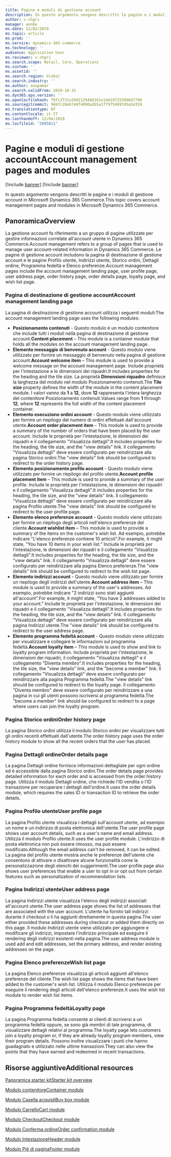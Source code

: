 ```yaml
---
title: Pagine e moduli di gestione account
description: In questo argomento vengono descritti le pagine e i moduli di gestione account in Microsoft Dynamics 365 Commerce.
author: v-chgri
manager: annbe
ms.date: 12/02/2019
ms.topic: article
ms.prod: ''
ms.service: dynamics-365-commerce
ms.technology: ''
audience: Application User
ms.reviewer: v-chgri
ms.search.scope: Retail, Core, Operations
ms.custom: ''
ms.assetid: ''
ms.search.region: Global
ms.search.industry: ''
ms.author: anupamar
ms.search.validFrom: 2019-10-31
ms.dyn365.ops.version: ''
ms.openlocfilehash: f9fc3731cd9d21294b0161e1d419f255096d7790
ms.sourcegitcommit: 96bfc20eb748f4090a2b5e1ff9f54997d5a5d359
ms.translationtype: HT
ms.contentlocale: it-IT
ms.lasthandoff: 12/04/2019
ms.locfileid: "2885811"
---
```

# <a name="account-management-pages-and-modules"></a><span data-ttu-id="95f2a-103">Pagine e moduli di gestione account</span><span class="sxs-lookup"><span data-stu-id="95f2a-103">Account management pages and modules</span></span>

[!include [banner](includes/preview-banner.md)]
[!include [banner](includes/banner.md)]

<span data-ttu-id="95f2a-104">In questo argomento vengono descritti le pagine e i moduli di gestione account in Microsoft Dynamics 365 Commerce.</span><span class="sxs-lookup"><span data-stu-id="95f2a-104">This topic covers account management pages and modules in Microsoft Dynamics 365 Commerce.</span></span>

## <a name="overview"></a><span data-ttu-id="95f2a-105">Panoramica</span><span class="sxs-lookup"><span data-stu-id="95f2a-105">Overview</span></span>

<span data-ttu-id="95f2a-106">La gestione account fa riferimento a un gruppo di pagine utilizzate per gestire informazioni correlate all'account utente in Dynamics 365 Commerce.</span><span class="sxs-lookup"><span data-stu-id="95f2a-106">Account management refers to a group of pages that is used to manage user account–related information in Dynamics 365 Commerce.</span></span> <span data-ttu-id="95f2a-107">Le pagine di gestione account includono la pagina di destinazione di gestione account e le pagine Profilo utente, Indirizzi utente, Storico ordini, Dettagli ordine, Programma fedeltà e Elenco preferenze.</span><span class="sxs-lookup"><span data-stu-id="95f2a-107">Account management pages include the account management landing page, user profile page, user address page, order history page, order details page, loyalty page, and wish list page.</span></span>

### <a name="account-management-landing-page"></a><span data-ttu-id="95f2a-108">Pagina di destinazione di gestione account</span><span class="sxs-lookup"><span data-stu-id="95f2a-108">Account management landing page</span></span>

<span data-ttu-id="95f2a-109">La pagina di destinazione di gestione account utilizza i seguenti moduli:</span><span class="sxs-lookup"><span data-stu-id="95f2a-109">The account management landing page uses the following modules:</span></span>

- <span data-ttu-id="95f2a-110">**Posizionamento contenuti** - Questo modulo è un modulo contenitore che include tutti i moduli nella pagina di destinazione di gestione account.</span><span class="sxs-lookup"><span data-stu-id="95f2a-110">**Content placement** – This module is a container module that holds all the modules on the account management landing page.</span></span>
- <span data-ttu-id="95f2a-111">**Elemento messaggio di benvenuto account** - Questo modulo viene utilizzato per fornire un messaggio di benvenuto nella pagina di gestione account.</span><span class="sxs-lookup"><span data-stu-id="95f2a-111">**Account welcome item** – This module is used to provide a welcome message on the account management page.</span></span> <span data-ttu-id="95f2a-112">Include proprietà per l'intestazione e le dimensioni dei riquadri.</span><span class="sxs-lookup"><span data-stu-id="95f2a-112">It includes properties for the heading and the tile size.</span></span> <span data-ttu-id="95f2a-113">La proprietà **Dimensioni riquadro** definisce la larghezza del modulo nel modulo Posizionamento contenuti.</span><span class="sxs-lookup"><span data-stu-id="95f2a-113">The **Tile size** property defines the width of the module in the content placement module.</span></span> <span data-ttu-id="95f2a-114">I valori vanno da **1** a **12**, dove **12** rappresenta l'intera larghezza del contenitore Posizionamento contenuti.</span><span class="sxs-lookup"><span data-stu-id="95f2a-114">Values range from **1** through **12**, where **12** represents the full width of the content placement container.</span></span>
- <span data-ttu-id="95f2a-115">**Elemento esecuzione ordini account** - Questo modulo viene utilizzato per fornire un riepilogo del numero di ordini effettuati dall'account utente.</span><span class="sxs-lookup"><span data-stu-id="95f2a-115">**Account order placement item** – This module is used to provide a summary of the number of orders that have been placed by the user account.</span></span> <span data-ttu-id="95f2a-116">Include le proprietà per l'intestazione, le dimensioni dei riquadri e il collegamento "Visualizza dettagli".</span><span class="sxs-lookup"><span data-stu-id="95f2a-116">It includes properties for the heading, the tile size, and the "view details" link.</span></span> <span data-ttu-id="95f2a-117">Il collegamento "Visualizza dettagli" deve essere configurato per reindirizzare alla pagina Storico ordini.</span><span class="sxs-lookup"><span data-stu-id="95f2a-117">The "view details" link should be configured to redirect to the order history page.</span></span>
- <span data-ttu-id="95f2a-118">**Elemento posizionamento profilo account** - Questo modulo viene utilizzato per fornire un riepilogo del profilo utente.</span><span class="sxs-lookup"><span data-stu-id="95f2a-118">**Account profile placement item** – This module is used to provide a summary of the user profile.</span></span> <span data-ttu-id="95f2a-119">Include le proprietà per l'intestazione, le dimensioni dei riquadri e il collegamento "Visualizza dettagli".</span><span class="sxs-lookup"><span data-stu-id="95f2a-119">It includes properties for the heading, the tile size, and the "view details" link.</span></span> <span data-ttu-id="95f2a-120">Il collegamento "Visualizza dettagli" deve essere configurato per reindirizzare alla pagina Profilo utente.</span><span class="sxs-lookup"><span data-stu-id="95f2a-120">The "view details" link should be configured to redirect to the user profile page.</span></span>
- <span data-ttu-id="95f2a-121">**Elemento elenco preferenze account** - Questo modulo viene utilizzato per fornire un riepilogo degli articoli nell'elenco preferenze del cliente.</span><span class="sxs-lookup"><span data-stu-id="95f2a-121">**Account wishlist item** – This module is used to provide a summary of the items on the customer's wish list.</span></span> <span data-ttu-id="95f2a-122">Ad esempio, potrebbe indicare "L'elenco preferenze contiene 10 articoli".</span><span class="sxs-lookup"><span data-stu-id="95f2a-122">For example, it might state, "You have 10 items in your wish list."</span></span> <span data-ttu-id="95f2a-123">Include le proprietà per l'intestazione, le dimensioni dei riquadri e il collegamento "Visualizza dettagli".</span><span class="sxs-lookup"><span data-stu-id="95f2a-123">It includes properties for the heading, the tile size, and the "view details" link.</span></span> <span data-ttu-id="95f2a-124">Il collegamento "Visualizza dettagli" deve essere configurato per reindirizzare alla pagina Elenco preferenze.</span><span class="sxs-lookup"><span data-stu-id="95f2a-124">The "view details" link should be configured to redirect to the wish list page.</span></span>
- <span data-ttu-id="95f2a-125">**Elemento indirizzi account** - Questo modulo viene utilizzato per fornire un riepilogo degli indirizzi dell'utente.</span><span class="sxs-lookup"><span data-stu-id="95f2a-125">**Account address item** – This module is used to provide a summary of the user's addresses.</span></span> <span data-ttu-id="95f2a-126">Ad esempio, potrebbe indicare "2 indirizzi sono stati aggiunti all'account".</span><span class="sxs-lookup"><span data-stu-id="95f2a-126">For example, it might state, "You have 2 addresses added to your account."</span></span> <span data-ttu-id="95f2a-127">Include le proprietà per l'intestazione, le dimensioni dei riquadri e il collegamento "Visualizza dettagli".</span><span class="sxs-lookup"><span data-stu-id="95f2a-127">It includes properties for the heading, the tile size, and the "view details" link.</span></span> <span data-ttu-id="95f2a-128">Il collegamento "Visualizza dettagli" deve essere configurato per reindirizzare alla pagina Indirizzi utente.</span><span class="sxs-lookup"><span data-stu-id="95f2a-128">The "view details" link should be configured to redirect to the user address page.</span></span>
- <span data-ttu-id="95f2a-129">**Elemento programma fedeltà account** - Questo modulo viene utilizzato per visualizzare e collegare le informazioni sul programma fedeltà.</span><span class="sxs-lookup"><span data-stu-id="95f2a-129">**Account loyalty item** – This module is used to show and link to loyalty program information.</span></span> <span data-ttu-id="95f2a-130">Include proprietà per l'intestazione, le dimensioni dei riquadri, il collegamento "Visualizza dettagli" e il collegamento "Diventa membro".</span><span class="sxs-lookup"><span data-stu-id="95f2a-130">It includes properties for the heading, the tile size, the "view details" link, and the "become a member" link.</span></span> <span data-ttu-id="95f2a-131">Il collegamento "Visualizza dettagli" deve essere configurato per reindirizzare alla pagina Programma fedeltà.</span><span class="sxs-lookup"><span data-stu-id="95f2a-131">The "view details" link should be configured to redirect to the loyalty page.</span></span> <span data-ttu-id="95f2a-132">Il collegamento "Diventa membro" deve essere configurato per reindirizzare a una pagina in cui gli utenti possono iscriversi al programma fedeltà.</span><span class="sxs-lookup"><span data-stu-id="95f2a-132">The "become a member" link should be configured to redirect to a page where users can join the loyalty program.</span></span>

### <a name="order-history-page"></a><span data-ttu-id="95f2a-133">Pagina Storico ordini</span><span class="sxs-lookup"><span data-stu-id="95f2a-133">Order history page</span></span>

<span data-ttu-id="95f2a-134">La pagina Storico ordini utilizza il modulo Storico ordini per visualizzare tutti gli ordini recenti effettuati dall'utente.</span><span class="sxs-lookup"><span data-stu-id="95f2a-134">The order history page uses the order history module to show all the recent orders that the user has placed.</span></span>

### <a name="order-details-page"></a><span data-ttu-id="95f2a-135">Pagina Dettagli ordine</span><span class="sxs-lookup"><span data-stu-id="95f2a-135">Order details page</span></span>

<span data-ttu-id="95f2a-136">La pagina Dettagli ordine fornisce informazioni dettagliate per ogni ordine ed è accessibile dalla pagina Storico ordini.</span><span class="sxs-lookup"><span data-stu-id="95f2a-136">The order details page provides detailed information for each order and is accessed from the order history page.</span></span> <span data-ttu-id="95f2a-137">Utilizza il modulo Dettagli ordine, che richiede l'ID vendita o l'ID transazione per recuperare i dettagli dell'ordine.</span><span class="sxs-lookup"><span data-stu-id="95f2a-137">It uses the order details module, which requires the sales ID or transaction ID to retrieve the order details.</span></span>

### <a name="user-profile-page"></a><span data-ttu-id="95f2a-138">Pagina Profilo utente</span><span class="sxs-lookup"><span data-stu-id="95f2a-138">User profile page</span></span>

<span data-ttu-id="95f2a-139">La pagina Profilo utente visualizza i dettagli sull'account utente, ad esempio un nome e un indirizzo di posta elettronica dell'utente.</span><span class="sxs-lookup"><span data-stu-id="95f2a-139">The user profile page shows user account details, such as a user's name and email address.</span></span> <span data-ttu-id="95f2a-140">Utilizza il modulo Profilo utente.</span><span class="sxs-lookup"><span data-stu-id="95f2a-140">It uses the user profile module.</span></span> <span data-ttu-id="95f2a-141">L'indirizzo di posta elettronica non può essere rimosso, ma può essere modificato.</span><span class="sxs-lookup"><span data-stu-id="95f2a-141">Although the email address can't be removed, it can be edited.</span></span> <span data-ttu-id="95f2a-142">La pagina del profilo utente mostra anche le preferenze dell'utente che consentono di attivare o disattivare alcune funzionalità come la personalizzazione degli elenchi dei suggerimenti.</span><span class="sxs-lookup"><span data-stu-id="95f2a-142">The user profile page also shows user preferences that enable a user to opt in or opt out from certain features such as personalization of recommendation lists.</span></span> 

### <a name="user-address-page"></a><span data-ttu-id="95f2a-143">Pagina Indirizzi utente</span><span class="sxs-lookup"><span data-stu-id="95f2a-143">User address page</span></span>

<span data-ttu-id="95f2a-144">La pagina Indirizzi utente visualizza l'elenco degli indirizzi associati all'account utente.</span><span class="sxs-lookup"><span data-stu-id="95f2a-144">The user address page shows the list of addresses that are associated with the user account.</span></span> <span data-ttu-id="95f2a-145">L'utente ha fornito tali indirizzi durante il checkout o li ha aggiunti direttamente in questa pagina.</span><span class="sxs-lookup"><span data-stu-id="95f2a-145">The user either provided these addresses during checkout or added them directly on  this page.</span></span> <span data-ttu-id="95f2a-146">Il modulo Indirizzi utente viene utilizzato per aggiungere e modificare gli indirizzi, impostare l'indirizzo principale ed eseguire il rendering degli indirizzi esistenti nella pagina.</span><span class="sxs-lookup"><span data-stu-id="95f2a-146">The user address module is used add and edit addresses, set the primary address, and render existing addresses on the page.</span></span>

### <a name="wish-list-page"></a><span data-ttu-id="95f2a-147">Pagina Elenco preferenze</span><span class="sxs-lookup"><span data-stu-id="95f2a-147">Wish list page</span></span>

<span data-ttu-id="95f2a-148">La pagina Elenco preferenze visualizza gli articoli aggiunti all'elenco preferenze del cliente.</span><span class="sxs-lookup"><span data-stu-id="95f2a-148">The wish list page shows the items that have been added to the customer's wish list.</span></span> <span data-ttu-id="95f2a-149">Utilizza il modulo Elenco preferenze per eseguire il rendering degli articoli dell'elenco preferenze.</span><span class="sxs-lookup"><span data-stu-id="95f2a-149">It uses the wish list module to render wish list items.</span></span>

### <a name="loyalty-page"></a><span data-ttu-id="95f2a-150">Pagina Programma fedeltà</span><span class="sxs-lookup"><span data-stu-id="95f2a-150">Loyalty page</span></span>

<span data-ttu-id="95f2a-151">La pagina Programma fedeltà consente ai clienti di iscriversi a un programma fedeltà oppure, se sono già membri di tale programma, di visualizzare dettagli relativi al programma.</span><span class="sxs-lookup"><span data-stu-id="95f2a-151">The loyalty page lets customers join a loyalty program or, if they are already loyalty program members, view their program details.</span></span> <span data-ttu-id="95f2a-152">Possono inoltre visualizzare i punti che hanno guadagnato e utilizzato nelle ultime transazioni.</span><span class="sxs-lookup"><span data-stu-id="95f2a-152">They can also view the points that they have earned and redeemed in recent transactions.</span></span>

## <a name="additional-resources"></a><span data-ttu-id="95f2a-153">Risorse aggiuntive</span><span class="sxs-lookup"><span data-stu-id="95f2a-153">Additional resources</span></span>

[<span data-ttu-id="95f2a-154">Panoramica starter kit</span><span class="sxs-lookup"><span data-stu-id="95f2a-154">Starter kit overview</span></span>](starter-kit-overview.md)

[<span data-ttu-id="95f2a-155">Modulo contenitore</span><span class="sxs-lookup"><span data-stu-id="95f2a-155">Container module</span></span>](add-container-module.md)

[<span data-ttu-id="95f2a-156">Modulo Casella acquisti</span><span class="sxs-lookup"><span data-stu-id="95f2a-156">Buy box module</span></span>](add-buy-box.md)

[<span data-ttu-id="95f2a-157">Modulo Carrello</span><span class="sxs-lookup"><span data-stu-id="95f2a-157">Cart module</span></span>](add-cart-module.md)

[<span data-ttu-id="95f2a-158">Modulo Checkout</span><span class="sxs-lookup"><span data-stu-id="95f2a-158">Checkout module</span></span>](add-checkout-module.md)

[<span data-ttu-id="95f2a-159">Modulo Conferma ordine</span><span class="sxs-lookup"><span data-stu-id="95f2a-159">Order confirmation module</span></span>](order-confirmation-module.md)

[<span data-ttu-id="95f2a-160">Modulo Intestazione</span><span class="sxs-lookup"><span data-stu-id="95f2a-160">Header module</span></span>](author-header-module.md)

[<span data-ttu-id="95f2a-161">Modulo Piè di pagina</span><span class="sxs-lookup"><span data-stu-id="95f2a-161">Footer module</span></span>](author-footer-module.md)
